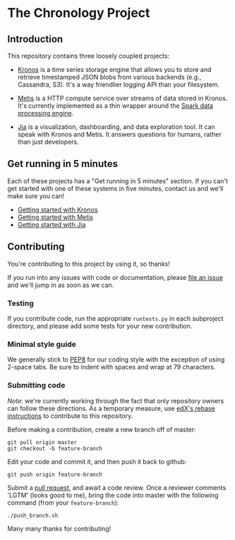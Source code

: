 # The Chronology Project

## Introduction

This repository contains three loosely coupled projects:

* [Kronos](kronos/) is a time series storage engine that
  allows you to store and retrieve timestamped JSON blobs from various
  backends (e.g., Cassandra, S3).  It's a way friendlier logging API
  than your filesystem.

* [Metis](metis/) is a HTTP compute service over streams of data stored in
  Kronos. It's currently implemented as a thin wrapper around the
  [Spark data processing engine](http://spark.apache.org/).

* [Jia](jia/) is a visualization, dashboarding, and data
  exploration tool.  It can speak with Kronos and Metis.  It answers
  questions for humans, rather than just developers.

## Get running in 5 minutes

Each of these projects has a "Get running in 5 minutes" section. If
you can't get started with one of these systems in five minutes,
contact us and we'll make sure you can!

* [Getting started with Kronos](kronos/README.md#get-running-in-5-minutes)
* [Getting started with Metis](metis/README.md#get-running-in-5-minutes)
* [Getting started with Jia](jia/README.md#get-running-in-5-minutes)

## Contributing

You're contributing to this project by using it, so thanks!  

If you run into any issues with code or documentation, please [file an
issue](../../issues?state=open) and we'll jump in as soon as we can.

### Testing

If you contribute code, run the appropriate `runtests.py` in each
subproject directory, and please add some tests for your new
contribution.

### Minimal style guide

We generally stick to
[PEP8](http://legacy.python.org/dev/peps/pep-0008/) for our coding
style with the exception of using 2-space tabs. Be sure to indent with
spaces and wrap at 79 characters.

### Submitting code

*Note*: we're currently working through the fact that only repository
owners can follow these directions.  As a temporary measure, use
[edX's rebase
instructions](https://github.com/edx/edx-platform/wiki/How-to-Rebase-a-Pull-Request#fetch-the-latest-version-of-master)
to contribute to this repository.

Before making a contribution, create a new branch off of master:

```
git pull origin master
git checkout -b feature-branch
```

Edit your code and commit it, and then push it back to github:

```
git push origin feature-branch
```

Submit a [pull request](../../compare/), and await a code review.  Once a
reviewer comments 'LGTM' (looks good to me), bring the code into
master with the following command (from your `feature-branch`):

```
./push_branch.sh
```

Many many thanks for contributing!
